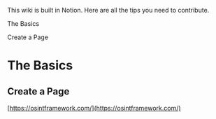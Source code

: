 This wiki is built in Notion. Here are all the tips you need to contribute.

The Basics

Create a Page

# The Basics

## Create a Page

[https://osintframework.com/](https://osintframework.com/)